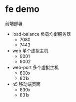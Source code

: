 # fe demo

前端部署

- load-balance 负载均衡服务器
  - 7080
  - 7443
- web      单个虚拟主机
  - 9001
  - 9002
- web-port 多个虚拟主机
  - 800x
  - 801x
- h5 移动端页面
  - 830x
  - 831x
